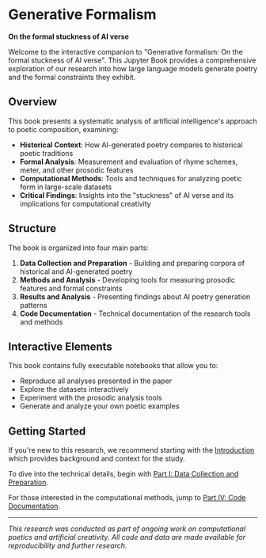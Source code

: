 # Generative Formalism

**On the formal stuckness of AI verse**

Welcome to the interactive companion to "Generative formalism: On the formal stuckness of AI verse". This Jupyter Book provides a comprehensive exploration of our research into how large language models generate poetry and the formal constraints they exhibit.

## Overview

This book presents a systematic analysis of artificial intelligence's approach to poetic composition, examining:

- **Historical Context**: How AI-generated poetry compares to historical poetic traditions
- **Formal Analysis**: Measurement and evaluation of rhyme schemes, meter, and other prosodic features
- **Computational Methods**: Tools and techniques for analyzing poetic form in large-scale datasets
- **Critical Findings**: Insights into the "stuckness" of AI verse and its implications for computational creativity

## Structure

The book is organized into four main parts:

1. **Data Collection and Preparation** - Building and preparing corpora of historical and AI-generated poetry
2. **Methods and Analysis** - Developing tools for measuring prosodic features and formal constraints
3. **Results and Analysis** - Presenting findings about AI poetry generation patterns
4. **Code Documentation** - Technical documentation of the research tools and methods

## Interactive Elements

This book contains fully executable notebooks that allow you to:

- Reproduce all analyses presented in the paper
- Explore the datasets interactively
- Experiment with the prosodic analysis tools
- Generate and analyze your own poetic examples

## Getting Started

If you're new to this research, we recommend starting with the [Introduction](intro.md) which provides background and context for the study. 

To dive into the technical details, begin with [Part I: Data Collection and Preparation](part-data.md).

For those interested in the computational methods, jump to [Part IV: Code Documentation](part-code.md).

---

*This research was conducted as part of ongoing work on computational poetics and artificial creativity. All code and data are made available for reproducibility and further research.*
